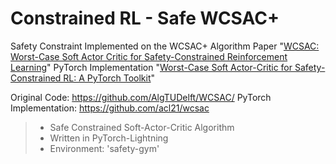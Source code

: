 # Constrained RL - Safe WCSAC+

Safety Constraint Implemented on the WCSAC+ Algorithm
Paper "[WCSAC: Worst-Case Soft Actor Critic for Safety-Constrained Reinforcement Learning](https://www.st.ewi.tudelft.nl/mtjspaan/pub/Yang21aaai.pdf)"
PyTorch Implementation "[Worst-Case Soft Actor-Critic for Safety-Constrained RL: A PyTorch Toolkit](https://akshaychandra.com/reports/wcsac-report.pdf)"

Original Code: https://github.com/AlgTUDelft/WCSAC/
PyTorch Implementation: https://github.com/acl21/wcsac

> - Safe Constrained Soft-Actor-Critic Algorithm
> - Written in PyTorch-Lightning
> - Environment: 'safety-gym'
